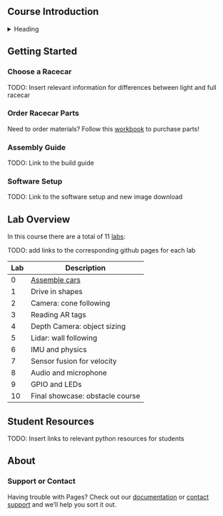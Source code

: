 ## Course Introduction

<details>
<summary>Heading</summary>

+ markdown list 1
    + nested list 1
    + nested list 2
+ markdown list 2

</details>

## Getting Started

### Choose a Racecar

TODO: Insert relevant information for differences between light and full racecar 

### Order Racecar Parts

Need to order materials? Follow this [workbook](https://docs.google.com/spreadsheets/u/1/d/1iJM7IXlD0-Q0ztwwHki-7dF80I3YIvCn68fy1KCLpYg/edit?usp=drive_web&ouid=107369329110990122182) to purchase parts!

### Assembly Guide

TODO: Link to the build guide

### Software Setup

TODO: Link to the software setup and new image download

## Lab Overview

In this course there are a total of 11 [labs](https://matthewcalligaro.github.io/RacecarWebsite/labs):

TODO: add links to the corresponding github pages for each lab

| Lab | Description |
| --- | --- |
| 0 | [Assemble cars](https://github.com/MatthewCalligaro/MITLLRacecar2019-2020/tree/develop) |
| 1| Drive in shapes |
| 2| Camera: cone following |
| 3| Reading AR tags |
| 4| Depth Camera: object sizing |
| 5| Lidar: wall following |
| 6| IMU and physics |
| 7| Sensor fusion for velocity |
| 8| Audio and microphone |
| 9| GPIO and LEDs |
| 10| Final showcase: obstacle course |

## Student Resources

TODO: Insert links to relevant python resources for students
## About

### Support or Contact

Having trouble with Pages? Check out our [documentation](https://help.github.com/categories/github-pages-basics/) or [contact support](https://github.com/contact) and we’ll help you sort it out.
